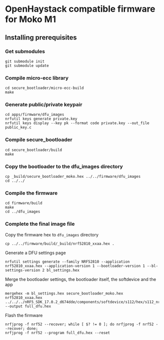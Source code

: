 # OpenHaystack compatible firmware for Moko M1

## Installing prerequisites 

### Get submodules
```
git submodule init
git submodule update
```

### Compile micro-ecc library
```
cd secure_bootloader/micro-ecc-build
make
```

### Generate public/private keypair
```
cd apps/firmware/dfu_images
nrfutil keys generate private.key
nrfutil keys display --key pk --format code private.key --out_file public_key.c
```

### Compile secure_bootloader
```
cd secure_bootloader/build
make
```

### Copy the bootloader to the dfu_images directory
```
cp _build/secure_bootloader_moko.hex ../../firmware/dfu_images
cd ../../
```

### Compile the firmware
```
cd firmware/build
make
cd ../dfu_images
```

### Complete the final image file
Copy the firmware hex to `dfu_images` directory
```
cp ../../firmware/build/_build/nrf52810_xxaa.hex . 
```

Generate a DFU settings page
```
nrfutil settings generate --family NRF52810 --application nrf52810_xxaa.hex --application-version 1 --bootloader-version 1 --bl-settings-version 2 bl_settings.hex
```

Merge the bootloader settings, the bootloader itself, the softdevice and the app
```
mergehex -m bl_settings.hex secure_bootloader_moko.hex nrf52810_xxaa.hex ../../../nRF5_SDK_17.0.2_d674dde/components/softdevice/s112/hex/s112_nrf52_7.2.0_softdevice.hex --output full_dfu.hex
```

Flash the firmware
```
nrfjprog -f nrf52 --recover; while [ $? != 0 ]; do nrfjprog -f nrf52 --recover; done;
nrfjprog -f nrf52 --program full_dfu.hex --reset
```